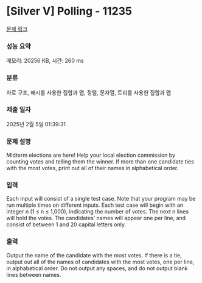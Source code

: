# [Silver V] Polling - 11235 

[문제 링크](https://www.acmicpc.net/problem/11235) 

### 성능 요약

메모리: 20256 KB, 시간: 260 ms

### 분류

자료 구조, 해시를 사용한 집합과 맵, 정렬, 문자열, 트리를 사용한 집합과 맵

### 제출 일자

2025년 2월 5일 01:39:31

### 문제 설명

<p>Midterm elections are here! Help your local election commission by counting votes and telling them the winner. If more than one candidate ties with the most votes, print out all of their names in alphabetical order.</p>

### 입력 

 <p>Each input will consist of a single test case. Note that your program may be run multiple times on different inputs. Each test case will begin with an integer n (1 ≤ n ≤ 1,000), indicating the number of votes. The next n lines will hold the votes. The candidates’ names will appear one per line, and consist of between 1 and 20 capital letters only.</p>

### 출력 

 <p>Output the name of the candidate with the most votes. If there is a tie, output out all of the names of candidates with the most votes, one per line, in alphabetical order. Do not output any spaces, and do not output blank lines between names.</p>

